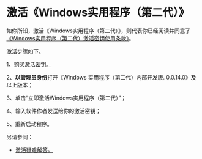 # 激活《Windows实用程序（第二代）》
如你所知，激活《Windows实用程序（第二代）》，则代表你已经阅读并同意了[《Windows实用程序（第二代）激活密钥使用条款》](https://windows-useful-tools-development-center.fandom.com/zh/wiki/%E3%80%8AWindows%E5%AE%9E%E7%94%A8%E7%A8%8B%E5%BA%8F%EF%BC%88%E7%AC%AC%E4%BA%8C%E4%BB%A3%EF%BC%89%E3%80%8B%E5%B8%AE%E5%8A%A9%E4%B8%8E%E6%94%AF%E6%8C%81%E6%96%87%E4%BB%B6)。

激活步骤如下。

1、[购买激活密钥。](https://afdian.net/item/98f8d8ea07ef11eea49c52540025c377)

2、**以管理员身份**打开《Windows 实用程序（第二代）内部开发版. 0.0.14.0》及以上版本；

3、单击“立即激活Windows实用程序（第二代）”；

4、输入软件作者发送给你的激活密钥；

5、重新启动程序。

另请参阅：
- [激活疑难解答。](https://windows-useful-tools-development-center.fandom.com/zh/wiki/%E3%80%8AWindows%E5%AE%9E%E7%94%A8%E7%A8%8B%E5%BA%8F%EF%BC%88%E7%AC%AC%E4%BA%8C%E4%BB%A3%EF%BC%89%E3%80%8B%E5%B8%AE%E5%8A%A9%E4%B8%8E%E6%94%AF%E6%8C%81%E6%96%87%E4%BB%B6)

